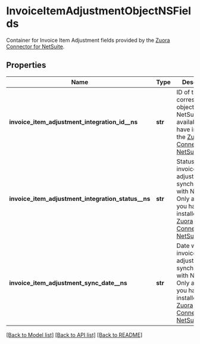 # InvoiceItemAdjustmentObjectNSFields

Container for Invoice Item Adjustment fields provided by the [Zuora Connector for NetSuite](https://www.zuora.com/connect/app/?appId=265). 
## Properties
Name | Type | Description | Notes
------------ | ------------- | ------------- | -------------
**invoice_item_adjustment_integration_id__ns** | **str** | ID of the corresponding object in NetSuite. Only available if you have installed the [Zuora Connector for NetSuite](https://www.zuora.com/connect/app/?appId&#x3D;265).  | [optional] 
**invoice_item_adjustment_integration_status__ns** | **str** | Status of the invoice item adjustment&#39;s synchronization with NetSuite. Only available if you have installed the [Zuora Connector for NetSuite](https://www.zuora.com/connect/app/?appId&#x3D;265).  | [optional] 
**invoice_item_adjustment_sync_date__ns** | **str** | Date when the invoice item adjustment was synchronized with NetSuite. Only available if you have installed the [Zuora Connector for NetSuite](https://www.zuora.com/connect/app/?appId&#x3D;265).  | [optional] 

[[Back to Model list]](../README.md#documentation-for-models) [[Back to API list]](../README.md#documentation-for-api-endpoints) [[Back to README]](../README.md)


